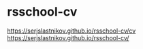 # rsschool-cv
https://serjslastnikov.github.io/rsschool-cv/cv
https://serjslastnikov.github.io/rsschool-cv/
